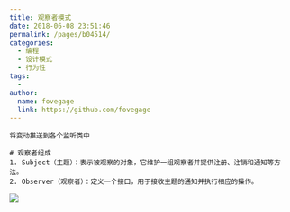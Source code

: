 ```yaml
---
title: 观察者模式
date: 2018-06-08 23:51:46
permalink: /pages/b04514/
categories:
  - 编程
  - 设计模式
  - 行为性
tags:
  -
author:
  name: fovegage
  link: https://github.com/fovegage
---
```


```
将变动推送到各个监听类中

# 观察者组成
1. Subject（主题）：表示被观察的对象，它维护一组观察者并提供注册、注销和通知等方法。
2. Observer（观察者）：定义一个接口，用于接收主题的通知并执行相应的操作。
```

![](https://obsidian-foveagge.oss-cn-beijing.aliyuncs.com/blog/PsHaJr.png)
